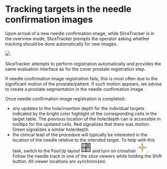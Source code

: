 # Tracking targets in the needle confirmation images

Upon arrival of a new needle confirmation image, while SliceTracker is in the overview mode, SliceTracker prompts the operator asking whether tracking should be done automatically for new images.

![](../images/new_needle_notification.png)

SliceTracker attempts to perform registration automatically and provides the same evaluation interface as for the cover prostate registration step.

If needle confirmation image registration fails, this is most often due to the significant motion of the prostate/patient. If such motion appears, we advise to create a prostate segmentation in the needle confirmation image.

Once needle confirmation image registration is completed:
* any updates to the hole/insertion depth for the individual targets indicated by the bright color highlight of the corresponding cells in the target table. The previous location of the hole/depth can is accessible in tooltips for the updated cells. Red signalizes that there was motion. Green signalizes a similar hole/depth.
* the clinical lead of the procedure will typically be interested in the location of the needle relative to the intended target. To help with this task, switch to the FourUp layout ![](../images/Icons/icon-four-up.png) and turn on crosshair ![](../images/Icons/icon-crosshair.png). Follow the needle track in one of the slice viewers while holding the Shift button. All viewer locations are synchronized.